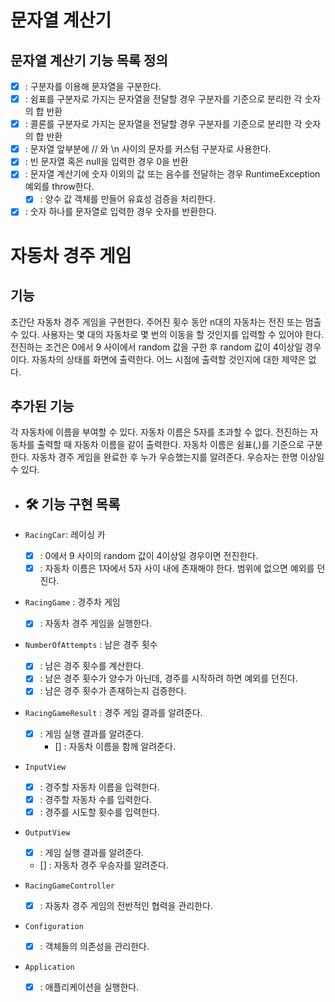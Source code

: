 # 문자열 계산기

## 문자열 계산기 기능 목록 정의
* [x] : 구분자를 이용해 문자열을 구분한다.
* [x] : 쉼표를 구분자로 가지는 문자열을 전달할 경우 구분자를 기준으로 분리한 각 숫자의 합 반환
* [x] : 콜론를 구분자로 가지는 문자열을 전달할 경우 구분자를 기준으로 분리한 각 숫자의 합 반환
* [x] : 문자열 앞부분에 // 와 \n 사이의 문자를 커스텀 구분자로 사용한다.
* [x] : 빈 문자열 혹은 null을 입력한 경우 0을 반환
* [x] : 문자열 계산기에 숫자 이외의 값 또는 음수를 전달하는 경우 RuntimeException 예외를 throw한다.
  * [x] : 양수 값 객체를 만들어 유효성 검증을 처리한다.
* [x] : 숫자 하나를 문자열로 입력한 경우 숫자를 반환한다.

# 자동차 경주 게임

## 기능

초간단 자동차 경주 게임을 구현한다.
주어진 횟수 동안 n대의 자동차는 전진 또는 멈출 수 있다.
사용자는 몇 대의 자동차로 몇 번의 이동을 할 것인지를 입력할 수 있어야 한다.
전진하는 조건은 0에서 9 사이에서 random 값을 구한 후 random 값이 4이상일 경우이다.
자동차의 상태를 화면에 출력한다. 어느 시점에 출력할 것인지에 대한 제약은 없다.

## 추가된 기능

각 자동차에 이름을 부여할 수 있다. 자동차 이름은 5자를 초과할 수 없다.
전진하는 자동차를 출력할 때 자동차 이름을 같이 출력한다.
자동차 이름은 쉼표(,)를 기준으로 구분한다.
자동차 경주 게임을 완료한 후 누가 우승했는지를 알려준다. 우승자는 한명 이상일 수 있다.

* ## 🛠 기능 구현 목록

* `RacingCar`: 레이싱 카
    * [x] : 0에서 9 사이의 random 값이 4이상일 경우이면 전진한다.
    * [x] : 자동차 이름은 1자에서 5자 사이 내에 존재해야 한다. 범위에 없으면 예외를 던진다.

* `RacingGame` : 경주차 게임
    * [x] : 자동차 경주 게임을 실행한다.

* `NumberOfAttempts` : 남은 경주 횟수
    * [x] : 남은 경주 횟수를 계산한다.
    * [x] : 남은 경주 횟수가 양수가 아닌데, 경주를 시작하려 하면 예외를 던진다.
    * [x] : 남은 경주 횟수가 존재하는지 검증한다.

* `RacingGameResult` : 경주 게임 결과를 알려준다.
    * [x] : 게임 실행 결과를 알려준다.
      * [] : 자동차 이름을 함께 알려준다.

* `InputView`
    * [x] : 경주할 자동차 이름을 입력한다.
    * [x] : 경주할 자동차 수를 입력한다.
    * [x] : 경주를 시도할 횟수를 입력한다.

* `OutputView`
    * [x] : 게임 실행 결과를 알려준다.
    * [] : 자동차 경주 우승자를 알려준다.

* `RacingGameController`
    * [x] : 자동차 경주 게임의 전반적인 협력을 관리한다.

* `Configuration`
    * [x] : 객체들의 의존성을 관리한다.

* `Application`
    * [x] : 애플리케이션을 실행한다.